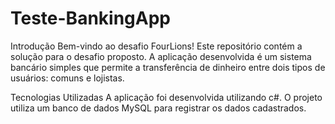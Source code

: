 # Teste-BankingApp
Introdução
Bem-vindo ao desafio FourLions! Este repositório contém a solução para o desafio proposto. A aplicação desenvolvida é um sistema bancário simples que permite a transferência de dinheiro entre dois tipos de usuários: comuns e lojistas.

Tecnologias Utilizadas
A aplicação foi desenvolvida utilizando c#. O projeto utiliza um banco de dados MySQL para registrar os dados cadastrados.

